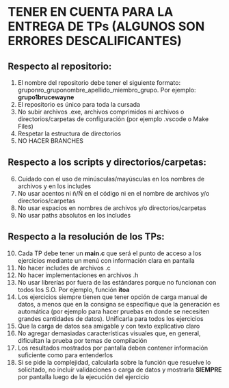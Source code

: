 # TENER EN CUENTA PARA LA ENTREGA DE TPs (ALGUNOS SON ERRORES DESCALIFICANTES)

## Respecto al repositorio:
1. El nombre del repositorio debe tener el siguiente formato: gruponro_gruponombre_apellido_miembro_grupo. Por ejemplo: **grupo1brucewayne**
2. El repositorio es único para toda la cursada
3. No subir archivos .exe, archivos comprimidos ni archivos o directorios/carpetas de configuración (por ejemplo .vscode o Make Files)
4. Respetar la estructura de directorios 
5. NO HACER BRANCHES

## Respecto a los scripts y directorios/carpetas:
6. Cuidado con el uso de minúsculas/mayúsculas en los nombres de archivos y en los includes
7. No usar acentos ni ñ/Ñ en el código ni en el nombre de archivos y/o directorios/carpetas
8. No usar espacios en nombres de archivos y/o directorios/carpetas
9. No usar paths absolutos en los includes

## Respecto a la resolución de los TPs:
10. Cada TP debe tener un **main.c** que será el punto de acceso a los ejercicios mediante un menú con información clara en pantalla
11. No hacer includes de archivos .c
12. No hacer implementaciones en archivos .h
13. No usar librerías por fuera de las estándares porque no funcionan con todos los S.O. Por ejemplo, función **itoa**
14. Los ejercicios siempre tienen que tener opción de carga manual de datos, a menos que en la consigna se especifique que la generación es automática (por ejemplo para hacer pruebas en donde se necesiten grandes cantidades de datos). Unificarla para todos los ejercicios
15. Que la carga de datos sea amigable y con texto explicativo claro
16. No agregar demasiadas características visuales que, en general, dificultan la prueba por temas de compilación
17. Los resultados mostrados por pantalla deben contener información suficiente como para entenderlos
18. Si se pide la complejidad, calcularla sobre la función que resuelve lo solicitado, no incluír validaciones o carga de datos y mostrarla **SIEMPRE** por pantalla luego de la ejecución del ejercicio

